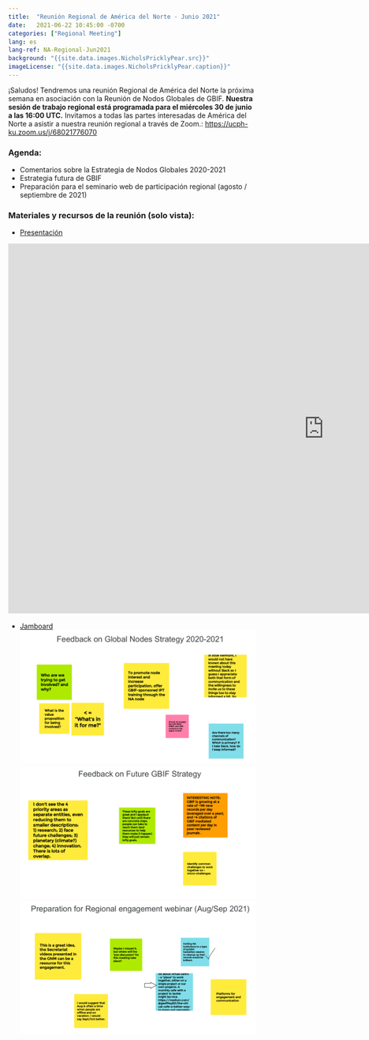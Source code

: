 ```yaml
---
title:  "Reunión Regional de América del Norte - Junio 2021"
date:   2021-06-22 10:45:00 -0700
categories: ["Regional Meeting"]
lang: es
lang-ref: NA-Regional-Jun2021
background: "{{site.data.images.NicholsPricklyPear.src}}"
imageLicense: "{{site.data.images.NicholsPricklyPear.caption}}"
---
```


¡Saludos! Tendremos una reunión Regional de América del Norte la próxima semana en asociación con la Reunión de Nodos Globales de GBIF. **Nuestra sesión de trabajo regional está programada para el miércoles 30 de junio a las 16:00 UTC.** Invitamos a todas las partes interesadas de América del Norte a asistir a nuestra reunión regional a través de Zoom.: https://ucph-ku.zoom.us/j/68021776070 

### Agenda: 
* Comentarios sobre la Estrategia de Nodos Globales 2020-2021
* Estrategia futura de GBIF
* Preparación para el seminario web de participación regional (agosto / septiembre de 2021)

### Materiales y recursos de la reunión (solo vista):
* [Presentación](https://docs.google.com/presentation/d/1CABsSZowwdRcxaEVM5sNnN3iB5LEdKTfRN3OcCx0Abs/)
<iframe src="https://docs.google.com/presentation/d/1CABsSZowwdRcxaEVM5sNnN3iB5LEdKTfRN3OcCx0Abs/embed?start=false&loop=false&delayms=3000" frameborder="0" width="1280" height="749" allowfullscreen="true" mozallowfullscreen="true" webkitallowfullscreen="true"></iframe>

* [Jamboard](https://jamboard.google.com/d/1ULAJDYkwo5m9qWNIN_WNJD4n-mtfWd8peaUXS2I2zWM/)
[![Marco de Jamboard 1](/assets/images/Feedback-Global-Nodes-Strategy-2021Q2.png)](https://jamboard.google.com/d/1ULAJDYkwo5m9qWNIN_WNJD4n-mtfWd8peaUXS2I2zWM/)
[![Marco de Jamboard 2](/assets/images/Feedback-Future-GBIF-Strategy-2021Q2.png)](https://jamboard.google.com/d/1ULAJDYkwo5m9qWNIN_WNJD4n-mtfWd8peaUXS2I2zWM/)
[![Marco de Jamboard 3](/assets/images/Preparation-Regional-Engagement-Webinar-2021Q2.png)](https://jamboard.google.com/d/1ULAJDYkwo5m9qWNIN_WNJD4n-mtfWd8peaUXS2I2zWM/)
